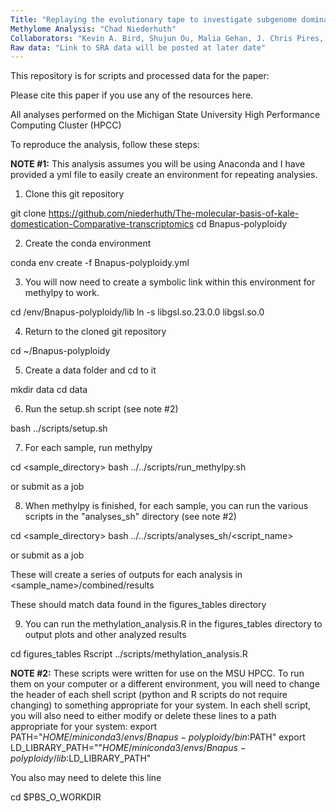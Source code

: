 ```yaml
---
Title: "Replaying the evolutionary tape to investigate subgenome dominance in allopolyploid _Brassica napus_"
Methylome Analysis: "Chad Niederhuth"
Collaborators: "Kevin A. Bird, Shujun Ou, Malia Gehan, J. Chris Pires, Zhiyong Xiong, Robert VanBuren Patrick P. Edger"
Raw data: "Link to SRA data will be posted at later date"
---
```

This repository is for scripts and processed data for the paper:

Please cite this paper if you use any of the resources here.  

All analyses performed on the Michigan State University High Performance Computing Cluster (HPCC)

To reproduce the analysis, follow these steps:

**NOTE #1:** This analysis assumes you will be using Anaconda and I have provided a yml file to easily create an environment for repeating analysies. 

1) Clone this git repository

git clone https://github.com/niederhuth/The-molecular-basis-of-kale-domestication-Comparative-transcriptomics
cd Bnapus-polyploidy

2) Create the conda environment

conda env create -f Bnapus-polyploidy.yml

3) You will now need to create a symbolic link within this environment for methylpy to work. 

cd /env/Bnapus-polyploidy/lib
ln -s libgsl.so.23.0.0 libgsl.so.0

4) Return to the cloned git repository

cd ~/Bnapus-polyploidy

5) Create a data folder and cd to it

mkdir data
cd data

6) Run the setup.sh script (see note #2)

bash ../scripts/setup.sh

7) For each sample, run methylpy

cd <sample_directory>
bash ../../scripts/run_methylpy.sh

or submit as a job

8) When methylpy is finished, for each sample, you can run the various scripts in the "analyses_sh" directory (see note #2)

cd <sample_directory>
bash ../../scripts/analyses_sh/<script_name>

or submit as a job

These will create a series of outputs for each analysis in <sample_name>/combined/results

These should match data found in the figures_tables directory

9) You can run the methylation_analysis.R in the figures_tables directory to output plots and other analyzed results

cd figures_tables
Rscript ../scripts/methylation_analysis.R

**NOTE #2:** These scripts were written for use on the MSU HPCC. To run them on your computer or a different environment, you will need to change the header of each shell script (python and R scripts do not require changing) to something appropriate for your system. In each shell script, you will also need to either modify or delete these lines to a path appropriate for your system:
export PATH="$HOME/miniconda3/envs/Bnapus-polyploidy/bin:$PATH"
export LD_LIBRARY_PATH=""$HOME/miniconda3/envs/Bnapus-polyploidy/lib:$LD_LIBRARY_PATH"

You also may need to delete this line

cd $PBS_O_WORKDIR

